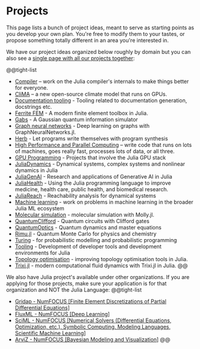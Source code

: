 # Projects

This page lists a bunch of project ideas, meant to serve as starting points as you develop your own plan. You're free to modify them to your tastes, or propose something totally different in an area you're interested in.

We have our project ideas organized below roughly by domain but you can also see a [single page with all our projects together](/jsoc/allprojects):

@@tight-list
* [Compiler](/jsoc/gsoc/compiler/) – work on the Julia compiler's internals to make things better for everyone.
* [CliMA](/jsoc/gsoc/clima/) – a new open-source climate model that runs on GPUs.
* [Documentation tooling](/jsoc/gsoc/documenter/) - Tooling related to documentation generation, docstrings etc.
* [Ferrite FEM](/jsoc/gsoc/ferrite-fem/) - A modern finite element toolbox in Julia.
* [Gabs](/jsoc/gsoc/gabs/) - A Gaussian quantum information simulator
* [Graph neural networks](/jsoc/gsoc/gnn/) - Deep learning on graphs with GraphNeuralNetworks.jl.
* [Herb](/jsoc/gsoc/herb/) - Let programs write themselves with program synthesis
* [High Performance and Parallel Computing](/jsoc/gsoc/hpc/) – write code that runs on lots of machines, goes really fast, processes lots of data, or all three.
* [GPU Programming](/jsoc/gsoc/gpu/) - Projects that involve the Julia GPU stack
* [JuliaDynamics](/jsoc/gsoc/juliadynamics/) - Dynamical systems, complex systems and nonlinear dynamics in Julia
* [JuliaGenAI](/jsoc/gsoc/juliagenai/) - Research and applications of Generative AI in Julia
* [JuliaHealth](/jsoc/gsoc/juliahealth/) - Using the Julia programming language to improve medicine, health care, public health, and biomedical research.
* [JuliaReach](/jsoc/gsoc/juliareach/) - Reachability analysis for dynamical systems
* [Machine learning](/jsoc/gsoc/machine-learning) - work on problems in machine learning in the broader Julia ML ecosystem
* [Molecular simulation](/jsoc/gsoc/molly/) - molecular simulation with Molly.jl.
* [QuantumClifford](/jsoc/gsoc/quantumclifford) - Quantum circuits with Clifford gates
* [QuantumOptics](/jsoc/gsoc/quantumoptics) - Quantum dynamics and master equations
* [Rimu.jl](/jsoc/gsoc/rimu) - Quantum Monte Carlo for physics and chemistry
* [Turing](/jsoc/gsoc/turing/) - for probabilistic modelling and probabilistic programming
* [Tooling](/jsoc/gsoc/tooling/) - Development of developer tools and development environments for Julia
* [Topology optimisation](/jsoc/gsoc/topopt/) - improving topology optimisation tools in Julia.
* [Trixi.jl](/jsoc/gsoc/trixi/) - modern computational fluid dynamics with Trixi.jl in Julia.
@@

We also have Julia project's available under other organizations. If you are applying for those projects, make sure your application is for that organization and NOT the Julia Language:
@@tight-list
* [Gridap - NumFOCUS [Finite Element Discretizations of Partial Differential Equations]](https://github.com/numfocus/gsoc#gridap)
* [FluxML - NumFOCUS [Deep Learning]](https://github.com/numfocus/gsoc#fluxml)
* [SciML - NumFOCUS [Numerical Solvers (Differential Equations, Optimization, etc.), Symbolic Computing, Modeling Languages, Scientific Machine Learning]](https://github.com/numfocus/gsoc#sciml)
* [ArviZ - NumFOCUS [Bayesian Modeling and Visualization]](https://github.com/numfocus/gsoc#arviz)
@@
